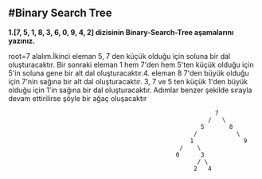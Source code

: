 
#Binary Search Tree
---
**1.[7, 5, 1, 8, 3, 6, 0, 9, 4, 2] dizisinin Binary-Search-Tree aşamalarını yazınız.**

root=7 alalım.İkinci eleman 5, 7 den küçük olduğu için soluna bir dal oluşturacaktır. Bir sonraki eleman 1 hem 7'den hem 5'ten küçük olduğu için 5'in soluna gene bir 
alt dal oluşturacaktır.4. eleman 8 7'den büyük olduğu için 7'nin sağına bir alt dal oluşturacaktır. 3, 7 ve 5 ten küçük 1'den büyük olduğu için 1'in sağına bir dal
oluşturacaktır. Adımlar benzer şekilde sırayla devam ettirilirse şöyle bir ağaç oluşacaktır
                                                            
                                                              7
                                                            /   \
                                                          5       8
                                                        /           \
                                                       1              9
                                                    /    \
                                                   0      3
                                                         / \
                                                        2   4
                   
